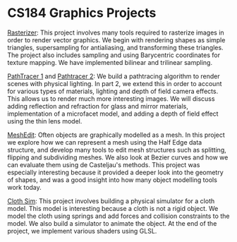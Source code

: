 # CS184 Graphics Projects


[Rasterizer](https://htmlpreview.github.io/?https://github.com/aparikh98/CS184-Graphics-Projects/blob/master/Rasterizer/rasterizer.html): This project involves many tools required to rasterize images in order to render vector graphics. We begin with rendering shapes as simple triangles, supersampling for antialiasing, and transforming these triangles. The project also includes sampling and using Barycentric coordinates for texture mapping. We have implemented bilinear and trilinear sampling.

[PathTracer 1](https://htmlpreview.github.io/?https://github.com/aparikh98/CS184-Graphics-Projects/blob/master/Pathtracer1/pathtracer1.html) and [Pathtracer 2](https://htmlpreview.github.io/?https://github.com/aparikh98/CS184-Graphics-Projects/blob/master/Pathtracer1/pathtracer1.html): We build a pathtracing algorithm to render scenes with physical lighting. In part 2, we extend this in order to account for various types of materials, lighting and depth of field camera effects. This allows us to render much more interesting images. We will discuss adding reflection and refraction for glass and mirror materials, implementation of a microfacet model, and adding a depth of field effect using the thin lens model.

[MeshEdit](https://htmlpreview.github.io/?https://github.com/aparikh98/CS184-Graphics-Projects/blob/master/MeshEdit/meshedit.html): Often objects are graphically modelled as a mesh. In this project we explore how we can represent a mesh using the Half Edge data structure, and develop many tools to edit mesh structures such as splitting, flipping and subdividing meshes. We also look at Bezier curves and how we can evaluate them using de Casteljau's methods. This project was especially interesting because it provided a deeper look into the geometry of shapes, and was a good insight into how many object modelling tools work today.

[Cloth Sim](/ClothSim/clothsim.md): This project involves building a physical simulator for a cloth model. This model is interesting because a cloth is not a rigid object. We model the cloth using springs and add forces and collision constraints to the model. We also build a simulator to animate the object. At the end of the project, we implement various shaders using GLSL.




